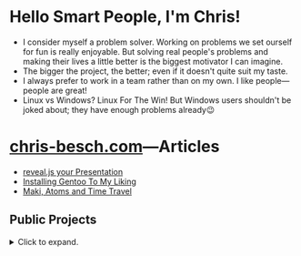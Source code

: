 # Hello Smart People, I'm Chris!
- I consider myself a problem solver.
  Working on problems we set ourself for fun is really enjoyable.
  But solving real people's problems and making their lives a little better is the biggest motivator I can imagine.
- The bigger the project, the better; even if it doesn't quite suit my taste.
- I always prefer to work in a team rather than on my own.
  I like people—people are great!
- Linux vs Windows? Linux For The Win! But Windows users shouldn't be joked about; they have enough problems already😉

# [chris-besch.com](https://chris-besch.com)—Articles
- [reveal.js your Presentation](https://chris-besch.com/articles/revealjs)
- [Installing Gentoo To My Liking](https://chris-besch.com/articles/installing_gentoo)
- [Maki, Atoms and Time Travel](https://chris-besch.com/articles/maki_atoms_and_time_travel)

## Public Projects
<details>
<summary>Click to expand.</summary>

`~` -> Work in Progress

### Docker
- [docker_cron](https://github.com/christopher-besch/docker_cron)
- [docker_borg_backup](https://github.com/christopher-besch/docker_borg_backup)
- [docker_borg_remote](https://github.com/christopher-besch/docker_borg_remote)
- [Docker Setups](https://github.com/christopher-besch/docker_setups)

### C++
- [Neural Network](https://github.com/christopher-besch/neural_network)
- [Maki](https://github.com/christopher-besch/maki)
- [Ray Tracer](https://github.com/christopher-besch/ray_tracer)
- [Lynton](https://github.com/christopher-besch/lynton)
- [Cryptography](https://github.com/christopher-besch/cryptography)
- [39th BwInf Round 2](https://github.com/christopher-besch/bwinf_39_round2)
- [40th BwInf Round 1](https://github.com/yves147/bwinf40)
- [C++ Go Fast](https://github.com/christopher-besch/cpp_go_fast)
- [C++ Reference](https://github.com/christopher-besch/cpp_reference)
- [Lynton Legacy](https://github.com/christopher-besch/lynton_legacy)

### TypeScript
- [compare_view](https://github.com/Octoframes/compare_view)
- [Homepage](https://github.com/christopher-besch/homepage)
- [Big Blue Button Autostatus](https://github.com/christopher-besch/bbb_autostatus)
- [Quote Rater](https://github.com/christopher-besch/quote_rater)
- [Project Orange](https://github.com/Science-Camp-Softwareentwicklung-02-22/TeamOrange)
- [Lake Visualizer](https://github.com/christopher-besch/lake_visualizer)
- [Book Page Converter](https://github.com/christopher-besch/book_page_converter)
- [Who am I](https://github.com/christopher-besch/who_am_i)
- [Project Orange](https://github.com/Science-Camp-Softwareentwicklung-02-22/TeamOrange)
- [Physics Words](https://github.com/christopher-besch/physics_words)
- [TypeScript Reference](https://github.com/christopher-besch/typescript_reference)

### Python
- [Manim Editor](https://github.com/ManimEditorProject/manim_editor)
- [ToddLinux](https://github.com/ToddLinux/ToddLinux)
- [Jupyter compare_view](https://github.com/Octoframes/jupyter_compare_view)
- [Manim CE](https://github.com/ManimCommunity/manim)
- [Manim Reference](https://github.com/christopher-besch/manim_reference)
- [Project Omega](https://github.com/christopher-besch/project_omega)
- [MC Royale Supervisor](https://github.com/christopher-besch/mc_royale_supervisor)
- [OHG Plan Parser](https://github.com/christopher-besch/ohg_plan_parser)
- [Time Table Planner](https://github.com/christopher-besch/time_table_planner)
- [Technik^3 Plan](https://github.com/christopher-besch/technik3-plan)
- [ARG Toolset](https://github.com/christopher-besch/arg_toolset)
- [39th BwInf Round 1](https://github.com/christopher-besch/bwinf_39_round1)
- [37th BwInf Round 1](https://github.com/christopher-besch/bwinf_37_round1)
- [Lofi Girl Downloader](https://github.com/christopher-besch/lofi_girl_downloader)

<details>
<summary>More</summary>

### Bash
- [Bash Reference](https://github.com/christopher-besch/bash_reference)

### LaTeX
- [LaTeX Reference](https://github.com/christopher-besch/latex_reference)

### Assembly
- [Assembly Reference](https://github.com/christopher-besch/assembly_reference)

### Blender
- [Models](https://github.com/christopher-besch/blender_models)

### [Configs](https://github.com/christopher-besch/configs)

### Java
- [Social Blog](https://github.com/pascal-kuschkowitz/Inf-Proj-ProductDev)
- [Encryption](https://github.com/christopher-besch/java_encryption)
- [Sorting Algorithms](https://github.com/christopher-besch/sorting_algorithms)

</details>
</details>
